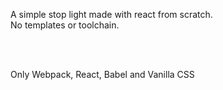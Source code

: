 A simple stop light made with react from scratch. <br>
No templates or toolchain. <br>

<br>
<br>

Only Webpack, React, Babel and Vanilla CSS
